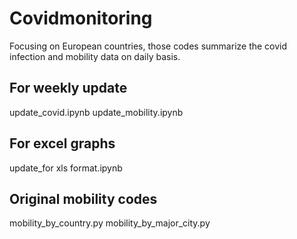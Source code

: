 # Covidmonitoring
Focusing on European countries, those codes summarize the covid infection and mobility data on daily basis.

## For weekly update
update_covid.ipynb
update_mobility.ipynb

## For excel graphs
update_for xls format.ipynb

## Original mobility codes
mobility_by_country.py
mobility_by_major_city.py
